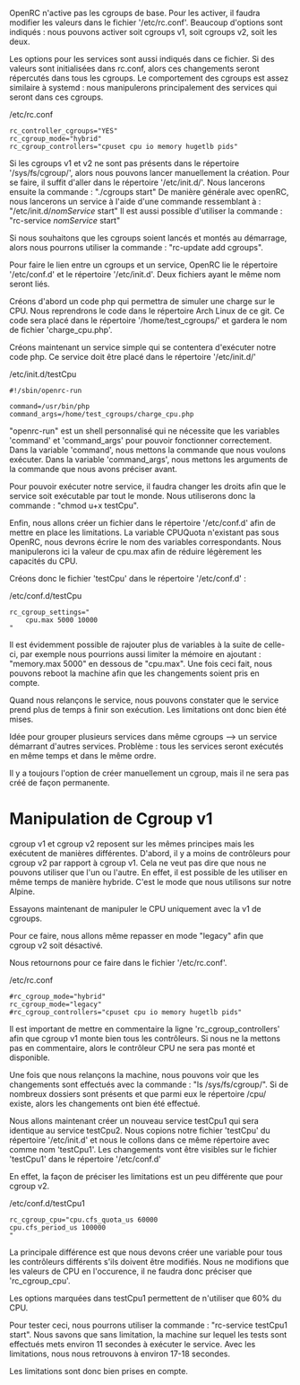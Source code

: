 OpenRC n'active pas les cgroups de base.
Pour les activer, il faudra modifier les valeurs dans le fichier '/etc/rc.conf'.
Beaucoup d'options sont indiqués : nous pouvons activer soit cgroups v1, soit cgroups v2, soit les deux.

Les options pour les services sont aussi indiqués dans ce fichier.
Si des valeurs sont initialisées dans rc.conf, alors ces changements seront répercutés dans tous les cgroups.
Le comportement des cgroups est assez similaire à systemd : nous manipulerons principalement des services qui seront dans ces cgroups.

/etc/rc.conf
```
rc_controller_cgroups="YES"
rc_cgroup_mode="hybrid"
rc_cgroup_controllers="cpuset cpu io memory hugetlb pids"
```

Si les cgroups v1 et v2 ne sont pas présents dans le répertoire '/sys/fs/cgroup/', alors nous pouvons lancer manuellement la création.
Pour se faire, il suffit d'aller dans le répertoire '/etc/init.d/'.
Nous lancerons ensuite la commande : "./cgroups start"
De manière générale avec openRC, nous lancerons un service à l'aide d'une commande ressemblant à : "/etc/init.d/_nomService_ start"
Il est aussi possible d'utiliser la commande : "rc-service _nomService_ start"

Si nous souhaitons que les cgroups soient lancés et montés au démarrage, alors nous pourrons utiliser la commande : "rc-update add cgroups".

Pour faire le lien entre un cgroups et un service, OpenRC lie le répertoire '/etc/conf.d' et le répertoire '/etc/init.d'.
Deux fichiers ayant le même nom seront liés.

Créons d'abord un code php qui permettra de simuler une charge sur le CPU.
Nous reprendrons le code dans le répertoire Arch Linux de ce git.
Ce code sera placé dans le répertoire '/home/test_cgroups/' et gardera le nom de fichier 'charge_cpu.php'.

Créons maintenant un service simple qui se contentera d'exécuter notre code php.
Ce service doit être placé dans le répertoire '/etc/init.d/'

/etc/init.d/testCpu
```
#!/sbin/openrc-run

command=/usr/bin/php
command_args=/home/test_cgroups/charge_cpu.php
```

"openrc-run" est un shell personnalisé qui ne nécessite que les variables 'command' et 'command_args' pour pouvoir fonctionner correctement.
Dans la variable 'command', nous mettons la commande que nous voulons exécuter.
Dans la variable 'command_args', nous mettons les arguments de la commande que nous avons préciser avant.

Pour pouvoir exécuter notre service, il faudra changer les droits afin que le service soit exécutable par tout le monde.
Nous utiliserons donc la commande : "chmod u+x testCpu".

Enfin, nous allons créer un fichier dans le répertoire '/etc/conf.d' afin de mettre en place les limitations.
La variable CPUQuota n'existant pas sous OpenRC, nous devrons écrire le nom des variables correspondants.
Nous manipulerons ici la valeur de cpu.max afin de réduire légèrement les capacités du CPU.

Créons donc le fichier 'testCpu' dans le répertoire '/etc/conf.d' :

/etc/conf.d/testCpu
```
rc_cgroup_settings="
    cpu.max 5000 10000
"
```

Il est évidemment possible de rajouter plus de variables à la suite de celle-ci, par exemple nous pourrions aussi limiter la mémoire en ajoutant : "memory.max 5000" en dessous de "cpu.max".
Une fois ceci fait, nous pouvons reboot la machine afin que les changements soient pris en compte.

Quand nous relançons le service, nous pouvons constater que le service prend plus de temps à finir son exécution.
Les limitations ont donc bien été mises.

Idée pour grouper plusieurs services dans même cgroups --> un service démarrant d'autres services.
Problème : tous les services seront exécutés en même temps et dans le même ordre.

Il y a toujours l'option de créer manuellement un cgroup, mais il ne sera pas créé de façon permanente.

# Manipulation de Cgroup v1

cgroup v1 et cgroup v2 reposent sur les mêmes principes mais les exécutent de manières différentes.
D'abord, il y a moins de contrôleurs pour cgroup v2 par rapport à cgroup v1.
Cela ne veut pas dire que nous ne pouvons utiliser que l'un ou l'autre.
En effet, il est possible de les utiliser en même temps de manière hybride.
C'est le mode que nous utilisons sur notre Alpine.

Essayons maintenant de manipuler le CPU uniquement avec la v1 de cgroups.

Pour ce faire, nous allons même repasser en mode "legacy" afin que cgroup v2 soit désactivé.

Nous retournons pour ce faire dans le fichier '/etc/rc.conf'.

/etc/rc.conf
```
#rc_cgroup_mode="hybrid"
rc_cgroup_mode="legacy"
#rc_cgroup_controllers="cpuset cpu io memory hugetlb pids"
```

Il est important de mettre en commentaire la ligne 'rc_cgroup_controllers' afin que cgroup v1 monte bien tous les contrôleurs.
Si nous ne la mettons pas en commentaire, alors le contrôleur CPU ne sera pas monté et disponible.

Une fois que nous relançons la machine, nous pouvons voir que les changements sont effectués avec la commande : "ls /sys/fs/cgroup/".
Si de nombreux dossiers sont présents et que parmi eux le répertoire /cpu/ existe, alors les changements ont bien été effectué.

Nous allons maintenant créer un nouveau service testCpu1 qui sera identique au service testCpu2.
Nous copions notre fichier 'testCpu' du répertoire '/etc/init.d' et nous le collons dans ce même répertoire avec comme nom 'testCpu1'.
Les changements vont être visibles sur le fichier 'testCpu1' dans le répertoire '/etc/conf.d'

En effet, la façon de préciser les limitations est un peu différente que pour cgroup v2.

/etc/conf.d/testCpu1
```
rc_cgroup_cpu="cpu.cfs_quota_us 60000
cpu.cfs_period_us 100000
"
```

La principale différence est que nous devons créer une variable pour tous les contrôleurs différents s'ils doivent être modifiés.
Nous ne modifions que les valeurs de CPU en l'occurence, il ne faudra donc préciser que 'rc_cgroup_cpu'.

Les options marquées dans testCpu1 permettent de n'utiliser que 60% du CPU.

Pour tester ceci, nous pourrons utiliser la commande : "rc-service testCpu1 start".
Nous savons que sans limitation, la machine sur lequel les tests sont effectués mets environ 11 secondes à exécuter le service.
Avec les limitations, nous nous retrouvons à environ 17-18 secondes.

Les limitations sont donc bien prises en compte.